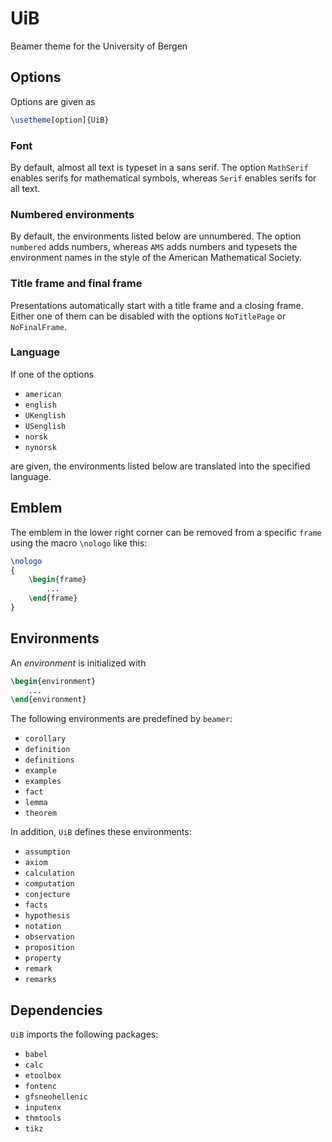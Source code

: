 # UiB
Beamer theme for the University of Bergen

## Options
Options are given as
```LaTeX
\usetheme[option]{UiB}
```

### Font
By default, almost all text is typeset in a sans serif. The option `MathSerif` enables serifs for mathematical symbols, whereas `Serif` enables serifs for all text.

### Numbered environments
By default, the environments listed below are unnumbered. The option `numbered` adds numbers, whereas `AMS` adds numbers and typesets the environment names in the style of the American Mathematical Society.

### Title frame and final frame
Presentations automatically start with a title frame and a closing frame. Either one of them can be disabled with the options `NoTitlePage` or `NoFinalFrame`.

### Language
If one of the options
* `american`
* `english`
* `UKenglish`
* `USenglish`
* `norsk`
* `nynorsk`

are given, the environments listed below are translated into the specified language.

## Emblem
The emblem in the lower right corner can be removed from a specific `frame` using the macro `\nologo` like this:
```LaTeX
\nologo
{
    \begin{frame}
        ...
    \end{frame}
}
```

## Environments
An _environment_ is initialized with
```LaTeX
\begin{environment}
    ...
\end{environment}
```
The following environments are predefined by `beamer`:
* `corollary`
* `definition`
* `definitions`
* `example`
* `examples`
* `fact`
* `lemma`
* `theorem`

In addition, `UiB` defines these environments:
* `assumption`
* `axiom`
* `calculation`
* `computation`
* `conjecture`
* `facts`
* `hypothesis`
* `notation`
* `observation`
* `proposition`
* `property`
* `remark`
* `remarks`

## Dependencies
`UiB` imports the following packages:
* `babel`
* `calc`
* `etoolbox`
* `fontenc`
* `gfsneohellenic`
* `inputenx`
* `thmtools`
* `tikz`
